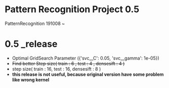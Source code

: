 
# Pattern Recognition Project 0.5
PatternRecognition 191008 ~

# 0.5 _release
- Optimal GridSearch Parameter ({'svc__C': 0.05, 'svc__gamma': 1e-05})
- ~~Find better Step size( train : 6 , test : 4 , densesift : 4 )~~
- step size( train : 16, test : 16, densesift : 8 )
- **this release is not useful, because original version have some problem like wrong kernel**
